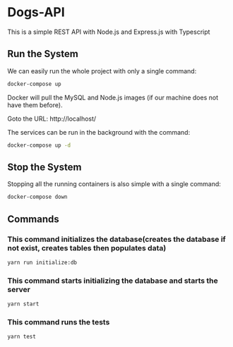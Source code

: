 # Dogs-API
This is a simple REST API with Node.js and Express.js with Typescript

## Run the System
We can easily run the whole project with only a single command:
```bash
docker-compose up
```
Docker will pull the MySQL and Node.js images (if our machine does not have them before).

Goto the URL:
http://localhost/

The services can be run in the background with the command:
```bash
docker-compose up -d
```



## Stop the System
Stopping all the running containers is also simple with a single command:
```bash
docker-compose down
```

## Commands

### This command initializes the database(creates the database if not exist, creates tables then populates data)
```bash
yarn run initialize:db
```

### This command starts initializing the database and starts the server
```bash
yarn start
```

### This command runs the tests
```bash
yarn test
```
